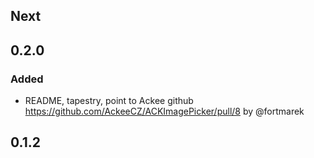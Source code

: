 
## Next

## 0.2.0

### Added
- README, tapestry, point to Ackee github https://github.com/AckeeCZ/ACKImagePicker/pull/8 by @fortmarek

## 0.1.2